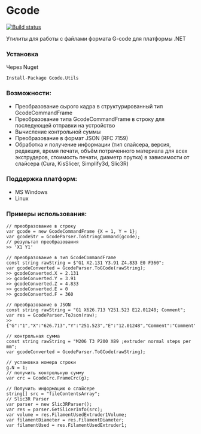 # Gcode

[![Build status](https://ci.appveyor.com/api/projects/status/6jt202mby0ajjire?svg=true)](https://ci.appveyor.com/project/avmaisak/gcode)

Утилиты для работы с файлами формата G-code для платформы .NET

### Установка

Через Nuget

```
Install-Package Gcode.Utils
```


### Возможности:

- Преобразование сырого кадра в структурированный тип GcodeCommandFrame
- Преобразование типа GcodeCommandFrame в строку для последующей отправки на устройство
- Вычисление контрольной суммы
- Преобразование в формат JSON (RFC 7159)
- Обработка и получение информации (тип слайсера, версия, редакция, время печати, объём потраченного материала для всех экструдеров, стоимость печати, диаметр прутка) в зависимости от слайсера (Cura, KisSlicer, Simplify3d, Slic3R)

### Поддержка платформ:

- MS Windows
- Linux 

### Примеры использования:

````
// преобразование в строку
var gcode = new GcodeCommandFrame {X = 1, Y = 1};
var gcodeStr = GcodeParser.ToStringCommand(gcode);
// результат преобразования
>> 'X1 Y1'

// преобразование в тип GcodeCommandFrame
const string rawString = $"G1 X2.131 Y3.91 Z4.833 E0 F360";
var gcodeConverted = GcodeParser.ToGCode(rawString);
>> gcodeConverted.X = 2.131
>> gcodeConverted.Y = 3.91
>> gcodeConverted.Z = 4.833
>> gcodeConverted.E = 0
>> gcodeConverted.F = 360

// преобразование в JSON
const string rawString = "G1 X626.713 Y251.523 E12.01248; Comment";
var res = GcodeParser.ToJson(raw);
>> {"G":"1","X":"626.713","Y":"251.523","E":"12.01248","Comment":"Comment"}

// контрольная сумма
const string rawString = "M206 T3 P200 X89 ;extruder normal steps per mm";
var gcodeConverted = GcodeParser.ToGCode(rawString);

// установка номера строки
g.N = 1;
// получить контрольную сумму
var crc = GcodeCrc.FrameCrc(g);

// Получить информацию о слайсере
string[] src = "fileContentsArray";
// Slic3R Parser
var parser = new Slic3RParser();
var res = parser.GetSlicerInfo(src);
var volume = res.FilamentUsedExtruder1Volume;
var filamentDiameter = res.FilamentDiameter;
var filamentUsed = res.FilamentUsedExtruder1;

````
